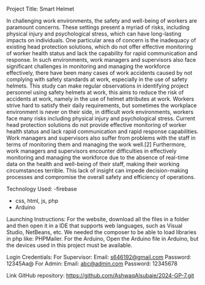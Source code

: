 
Project Title: Smart Helmet

  In challenging work environments, the safety and well-being of workers are paramount concerns. These settings present a myriad of risks, including physical injury and psychological stress, which can have long-lasting impacts on individuals. One particular area of concern is the inadequacy of existing head protection solutions, which do not offer effective monitoring of worker health status and lack the capability for rapid communication and response. In such environments, work managers and supervisors also face significant challenges in monitoring and managing the workforce effectively, there have been many cases of work accidents caused by not complying with safety standards at work, especially in the use of safety helmets. This study can make regular observations in identifying project personnel using safety helmets at work, this aims to reduce the risk of accidents at work, namely in the use of helmet attributes at work. Workers strive hard to satisfy their daily requirements, but sometimes the workplace environment is never on their side, in difficult work environments, workers face many risks including physical injury and psychological stress. Current head protection solutions do not provide effective monitoring of worker health status and lack rapid communication and rapid response capabilities. Work managers and supervisors also suffer from problems with the staff in terms of monitoring them and managing the work well.[2] Furthermore, work managers and supervisors encounter difficulties in effectively monitoring and managing the workforce due to the absence of real-time data on the health and well-being of their staff, making their working circumstances terrible. This lack of insight can impede decision-making processes and compromise the overall safety and efficiency of operations.  



Technology Used:
-firebase
- css, html, js, php
- Arduino


Launching Instructions:
For the website, download all the files in a folder and then open it in a IDE that supports web languages, such as Visual Studio, NetBeans, etc. We needed the composer to be able to load libraries in php like: PHPMailer.
For the Arduino, Open the Arduino file in Arduino, but the devices used in this project must be available.

Login Credentials:
For Supervisor:
Email: s646192@gmail.com
Password: 12345Aa@
For Admin:
Email: abc@admin.com
Password: 12345678

Link GitHub repository:
https://github.com/AshwaqAlsubaie/2024-GP-7.git
